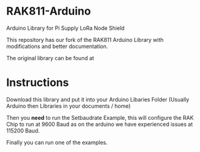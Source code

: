 # RAK811-Arduino
Arduino Library for Pi Supply LoRa Node Shield

This repository has our fork of the RAK811 Arduino Library with modifications and better documentation.

The original library can be found at

# Instructions
Download this library and put it into your Arduino Libaries Folder (Usually Arduino then Libraries in your documents / home)

Then you **need** to run the Setbaudrate Example, this will configure the RAK Chip to run at 9600 Baud as on the arduino we have experienced issues at 115200 Baud.

Finally you can run one of the examples.
